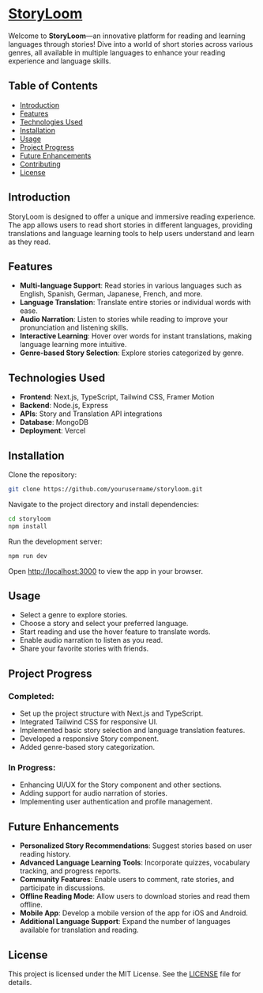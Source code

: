
# [StoryLoom](https://storyloom.in)

Welcome to **StoryLoom**—an innovative platform for reading and learning languages through stories! Dive into a world of short stories across various genres, all available in multiple languages to enhance your reading experience and language skills.

## Table of Contents

- [Introduction](#introduction)
- [Features](#features)
- [Technologies Used](#technologies-used)
- [Installation](#installation)
- [Usage](#usage)
- [Project Progress](#project-progress)
- [Future Enhancements](#future-enhancements)
- [Contributing](#contributing)
- [License](#license)

## Introduction

StoryLoom is designed to offer a unique and immersive reading experience. The app allows users to read short stories in different languages, providing translations and language learning tools to help users understand and learn as they read.

## Features

- **Multi-language Support**: Read stories in various languages such as English, Spanish, German, Japanese, French, and more.
- **Language Translation**: Translate entire stories or individual words with ease.
- **Audio Narration**: Listen to stories while reading to improve your pronunciation and listening skills.
- **Interactive Learning**: Hover over words for instant translations, making language learning more intuitive.
- **Genre-based Story Selection**: Explore stories categorized by genre.

## Technologies Used

- **Frontend**: Next.js, TypeScript, Tailwind CSS, Framer Motion
- **Backend**: Node.js, Express
- **APIs**: Story and Translation API integrations
- **Database**: MongoDB
- **Deployment**: Vercel

## Installation

Clone the repository:

```bash
git clone https://github.com/yourusername/storyloom.git
```

Navigate to the project directory and install dependencies:

```bash
cd storyloom
npm install
```

Run the development server:

```bash
npm run dev
```

Open [http://localhost:3000](http://localhost:3000) to view the app in your browser.

## Usage

- Select a genre to explore stories.
- Choose a story and select your preferred language.
- Start reading and use the hover feature to translate words.
- Enable audio narration to listen as you read.
- Share your favorite stories with friends.

## Project Progress

### Completed:

- Set up the project structure with Next.js and TypeScript.
- Integrated Tailwind CSS for responsive UI.
- Implemented basic story selection and language translation features.
- Developed a responsive Story component.
- Added genre-based story categorization.

### In Progress:

- Enhancing UI/UX for the Story component and other sections.
- Adding support for audio narration of stories.
- Implementing user authentication and profile management.

## Future Enhancements

- **Personalized Story Recommendations**: Suggest stories based on user reading history.
- **Advanced Language Learning Tools**: Incorporate quizzes, vocabulary tracking, and progress reports.
- **Community Features**: Enable users to comment, rate stories, and participate in discussions.
- **Offline Reading Mode**: Allow users to download stories and read them offline.
- **Mobile App**: Develop a mobile version of the app for iOS and Android.
- **Additional Language Support**: Expand the number of languages available for translation and reading.

## License

This project is licensed under the MIT License. See the [LICENSE](LICENSE) file for details.
